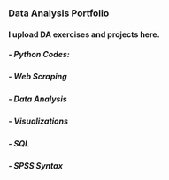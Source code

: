 ### Data Analysis   Portfolio

#### I upload DA exercises and projects here.

##### - Python Codes:
#####   - Web Scraping
#####   - Data Analysis
#####   - Visualizations
##### - SQL
##### - SPSS Syntax
